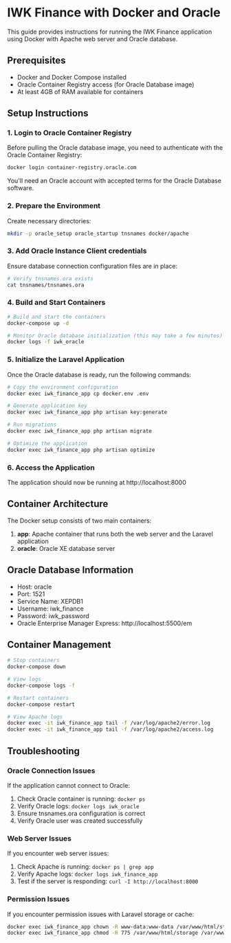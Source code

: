 # IWK Finance with Docker and Oracle

This guide provides instructions for running the IWK Finance application using Docker with Apache web server and Oracle database.

## Prerequisites

- Docker and Docker Compose installed
- Oracle Container Registry access (for Oracle Database image)
- At least 4GB of RAM available for containers

## Setup Instructions

### 1. Login to Oracle Container Registry

Before pulling the Oracle database image, you need to authenticate with the Oracle Container Registry:

```bash
docker login container-registry.oracle.com
```

You'll need an Oracle account with accepted terms for the Oracle Database software.

### 2. Prepare the Environment

Create necessary directories:

```bash
mkdir -p oracle_setup oracle_startup tnsnames docker/apache
```

### 3. Add Oracle Instance Client credentials

Ensure database connection configuration files are in place:

```bash
# Verify tnsnames.ora exists
cat tnsnames/tnsnames.ora
```

### 4. Build and Start Containers

```bash
# Build and start the containers
docker-compose up -d

# Monitor Oracle database initialization (this may take a few minutes)
docker logs -f iwk_oracle
```

### 5. Initialize the Laravel Application

Once the Oracle database is ready, run the following commands:

```bash
# Copy the environment configuration
docker exec iwk_finance_app cp docker.env .env

# Generate application key
docker exec iwk_finance_app php artisan key:generate

# Run migrations
docker exec iwk_finance_app php artisan migrate

# Optimize the application
docker exec iwk_finance_app php artisan optimize
```

### 6. Access the Application

The application should now be running at http://localhost:8000

## Container Architecture

The Docker setup consists of two main containers:

1. **app**: Apache container that runs both the web server and the Laravel application
2. **oracle**: Oracle XE database server

## Oracle Database Information

- Host: oracle
- Port: 1521
- Service Name: XEPDB1
- Username: iwk_finance
- Password: iwk_password
- Oracle Enterprise Manager Express: http://localhost:5500/em

## Container Management

```bash
# Stop containers
docker-compose down

# View logs
docker-compose logs -f

# Restart containers
docker-compose restart

# View Apache logs
docker exec -it iwk_finance_app tail -f /var/log/apache2/error.log
docker exec -it iwk_finance_app tail -f /var/log/apache2/access.log
```

## Troubleshooting

### Oracle Connection Issues

If the application cannot connect to Oracle:

1. Check Oracle container is running: `docker ps`
2. Verify Oracle logs: `docker logs iwk_oracle`
3. Ensure tnsnames.ora configuration is correct
4. Verify Oracle user was created successfully

### Web Server Issues

If you encounter web server issues:

1. Check Apache is running: `docker ps | grep app`
2. Verify Apache logs: `docker logs iwk_finance_app`
3. Test if the server is responding: `curl -I http://localhost:8000`

### Permission Issues

If you encounter permission issues with Laravel storage or cache:

```bash
docker exec iwk_finance_app chown -R www-data:www-data /var/www/html/storage
docker exec iwk_finance_app chmod -R 775 /var/www/html/storage /var/www/html/bootstrap/cache
``` 